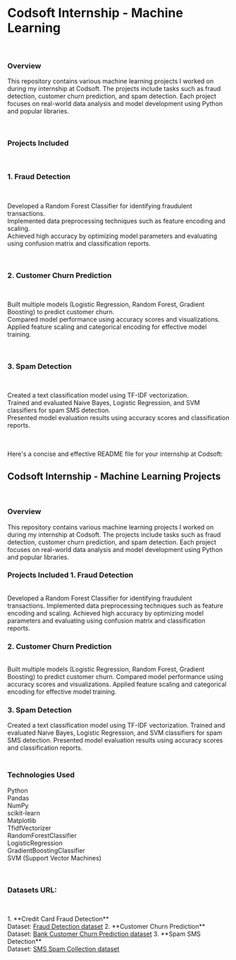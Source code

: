 <h1>Codsoft Internship - Machine Learning</h1>
<br>
<h3>Overview</h3>
<p>
This repository contains various machine learning projects I worked on during my internship at Codsoft. The projects include tasks such as fraud detection, customer churn prediction, and spam detection. Each project focuses on real-world data analysis and model development using Python and popular libraries.
</p>
  <br>
<h3>
Projects Included </h3>
<br>
<h3>1. Fraud Detection </h3><br><p>
Developed a Random Forest Classifier for identifying fraudulent transactions.<br>
Implemented data preprocessing techniques such as feature encoding and scaling.<br>
Achieved high accuracy by optimizing model parameters and evaluating using confusion matrix and classification reports.
</p>
<br><h3>
2. Customer Churn Prediction</h3><br>
<p>
Built multiple models (Logistic Regression, Random Forest, Gradient Boosting) to predict customer churn.<br>
Compared model performance using accuracy scores and visualizations.<br>
Applied feature scaling and categorical encoding for effective model training.
</p>
<br><h3>
3. Spam Detection</h3><br><p>
Created a text classification model using TF-IDF vectorization.<br>
Trained and evaluated Naive Bayes, Logistic Regression, and SVM classifiers for spam SMS detection.<br>
Presented model evaluation results using accuracy scores and classification reports.
</p><br>
<br>
Here's a concise and effective README file for your internship at Codsoft:
<br>
<h2>
Codsoft Internship - Machine Learning Projects</h2>
<br>
<h3>Overview</h3><p>
This repository contains various machine learning projects I worked on during my internship at Codsoft. The projects include tasks such as fraud detection, customer churn prediction, and spam detection. Each project focuses on real-world data analysis and model development using Python and popular libraries.</p>
<h3>
Projects Included
1. Fraud Detection</h3><br>
Developed a Random Forest Classifier for identifying fraudulent transactions.
Implemented data preprocessing techniques such as feature encoding and scaling.
Achieved high accuracy by optimizing model parameters and evaluating using confusion matrix and classification reports.
<h3>
2. Customer Churn Prediction</h3><br>
Built multiple models (Logistic Regression, Random Forest, Gradient Boosting) to predict customer churn.
Compared model performance using accuracy scores and visualizations.
Applied feature scaling and categorical encoding for effective model training.
<h3>
3. Spam Detection</h3>
Created a text classification model using TF-IDF vectorization.
Trained and evaluated Naive Bayes, Logistic Regression, and SVM classifiers for spam SMS detection.
Presented model evaluation results using accuracy scores and classification reports.
<br>
<h3>
 <p><br>
Technologies Used </h3>
Python<br>
Pandas<br>
NumPy<br>
scikit-learn<br>
Matplotlib<br>
TfidfVectorizer<br>
RandomForestClassifier<br>
LogisticRegression<br>
GradientBoostingClassifier<br>
SVM (Support Vector Machines)<br></p>
<br>
<h3>Datasets URL:</h3><br>
<p>
  1. **Credit Card Fraud Detection**<br>
   Dataset: <a href="https://www.kaggle.com/datasets/kartik2112/fraud-detection">Fraud Detection dataset</a>
  2. **Customer Churn Prediction**<br>
   Dataset: <a href="https://www.kaggle.com/datasets/shantanudhakadd/bank-customer-churn-prediction">Bank Customer Churn Prediction dataset</a>
  3. **Spam SMS Detection**<br>
   Dataset: <a href="https://www.kaggle.com/datasets/uciml/sms-spam-collection-dataset">SMS Spam Collection dataset</a>
</p>
